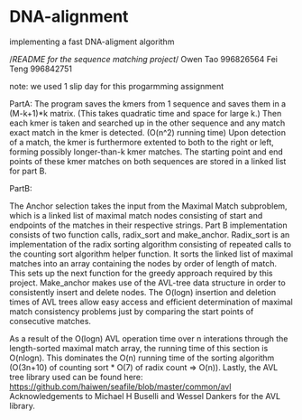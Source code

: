 DNA-alignment
=============

implementing a fast DNA-aligment algorithm





/*README for the sequence matching project*/
Owen Tao 996826564
Fei Teng 996842751

note: we used 1 slip day for this progarmming assignment

PartA:
The program saves the kmers from 1 sequence and saves them in a (M-k+1)*k matrix. (This takes quadratic time and space for large k.) Then each kmer is taken and searched up in the other sequence and any match exact match in the kmer is detected. (O(n^2) running time) Upon detection of a match, the kmer is furthermore extented to both to the right or left, forming possibly longer-than-k kmer matches. The starting point and end points of these kmer matches on both sequences are stored in a linked list for part B.


PartB:

The Anchor selection takes the input from the Maximal Match subproblem, which is a linked list of maximal match nodes consisting of start and endpoints of the matches in their respective strings. 
Part B implementation consists of two function calls, radix_sort and make_anchor. Radix_sort is an implementation of the radix
sorting algorithm consisting of repeated calls to the counting sort algorithm helper function. It sorts the linked list of maximal matches into an array containing the nodes by order of length of match. 
This sets up the next function for the greedy approach required by this project. Make_anchor makes use of the AVL-tree data structure in order to consistently insert and delete nodes.
The O(logn) insertion and deletion times of AVL trees allow easy access and efficient determination of maximal match consistency problems just by comparing the start points of consecutive matches.

As a result of the O(logn) AVL operation time over n interations through the length-sorted maximal match array, the running time of this section is O(nlogn).
This dominates the O(n) running time of the sorting algorithm (O(3n+10) of counting sort * O(7) of radix count => O(n)).
Lastly, the AVL tree library used can be found here: https://github.com/haiwen/seafile/blob/master/common/avl
Acknowledgements to Michael H Buselli and Wessel Dankers for the AVL library.

